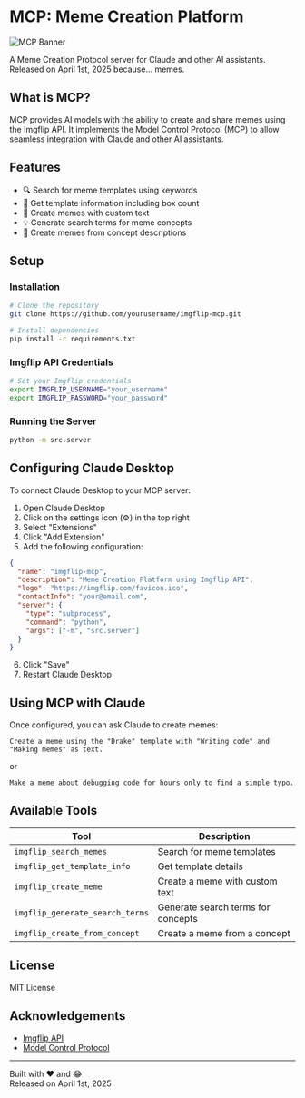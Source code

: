 # MCP: Meme Creation Platform

![MCP Banner]([https://api.imgflip.com/placeholder/400/100](https://i.imgflip.com/9p7wqm.jpg))

A Meme Creation Protocol server for Claude and other AI assistants. Released on April 1st, 2025 because... memes.

## What is MCP?

MCP provides AI models with the ability to create and share memes using the Imgflip API. 
It implements the Model Control Protocol (MCP) to allow seamless integration with Claude and other AI assistants.

## Features

- 🔍 Search for meme templates using keywords
- 🧠 Get template information including box count
- 🎨 Create memes with custom text
- 💡 Generate search terms for meme concepts
- 🚀 Create memes from concept descriptions

## Setup

### Installation

```bash
# Clone the repository
git clone https://github.com/yourusername/imgflip-mcp.git

# Install dependencies
pip install -r requirements.txt
```

### Imgflip API Credentials

```bash
# Set your Imgflip credentials
export IMGFLIP_USERNAME="your_username"
export IMGFLIP_PASSWORD="your_password"
```

### Running the Server

```bash
python -m src.server
```

## Configuring Claude Desktop

To connect Claude Desktop to your MCP server:

1. Open Claude Desktop
2. Click on the settings icon (⚙️) in the top right
3. Select "Extensions"
4. Click "Add Extension"
5. Add the following configuration:

```json
{
  "name": "imgflip-mcp",
  "description": "Meme Creation Platform using Imgflip API",
  "logo": "https://imgflip.com/favicon.ico",
  "contactInfo": "your@email.com",
  "server": {
    "type": "subprocess",
    "command": "python",
    "args": ["-m", "src.server"]
  }
}
```

6. Click "Save"
7. Restart Claude Desktop

## Using MCP with Claude

Once configured, you can ask Claude to create memes:

```
Create a meme using the "Drake" template with "Writing code" and "Making memes" as text.
```

or

```
Make a meme about debugging code for hours only to find a simple typo.
```

## Available Tools

| Tool | Description |
|------|-------------|
| `imgflip_search_memes` | Search for meme templates |
| `imgflip_get_template_info` | Get template details |
| `imgflip_create_meme` | Create a meme with custom text |
| `imgflip_generate_search_terms` | Generate search terms for concepts |
| `imgflip_create_from_concept` | Create a meme from a concept |

## License

MIT License

## Acknowledgements

- [Imgflip API](https://imgflip.com/api)
- [Model Control Protocol](https://github.com/anthropics/model-control-protocol)

---

Built with ❤️ and 😂  
Released on April 1st, 2025
